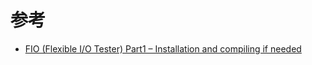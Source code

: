 

# 参考

* [FIO (Flexible I/O Tester) Part1 – Installation and compiling if needed](http://tfindelkind.com/2015/08/04/fio-flexible-io-tester-part1-installation-and-compiling-if-needed/)